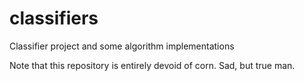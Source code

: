 # classifiers
Classifier project and some algorithm implementations

Note that this repository is entirely devoid of corn. Sad, but true man.